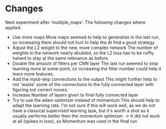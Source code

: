 # Changes

Next experiment after 'multiple_maps'.
The following changes where applied.

- Use more maps
    More maps seemed to help to generalize in the last run, so increasing them should not hurt to help the AI
    find a good strategy.
- Adjust the L2 weight to the new, more complex network
    The number of weights in the network nearly doubled, so the L2 loss has to be ruffly halved to
    stay at the same relevance as before.
- Double the amount of filters per CNN layer
    The last run seemed to stop learning more at some point, so increasing the filter number could
    help it learn more features.
- Add the input-skip connections to the output
    This might further help to not 'waste' some of the connections to the fully connected layer
    with figuring out correct moves.
- Increase Number of layers given to final fully connected layer
- Try to use the adam optimizer instead of momentum
    This should help to adapt the learning rate. I'm not sure if this will work well, as we do not
    have a classical supervised learning task, but it's worth a shot as it usually performs better
    then the momentum optimizer. -> It did not work at all (spikes in loss), so Momentum was used in the final run
